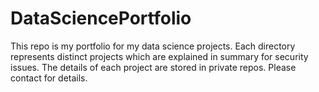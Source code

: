 # DataSciencePortfolio
This repo is my portfolio for my data science projects. Each directory represents distinct projects which are explained in summary for security issues. The details of each project are stored in private repos. Please contact for details.

